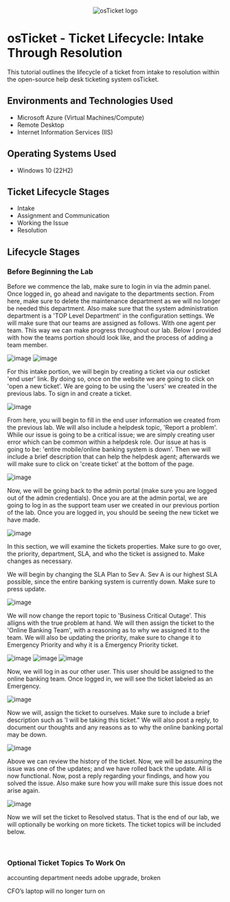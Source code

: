 <p align="center">
<img src="https://i.imgur.com/Clzj7Xs.png" alt="osTicket logo"/>
</p>

<h1>osTicket - Ticket Lifecycle: Intake Through Resolution</h1>
This tutorial outlines the lifecycle of a ticket from intake to resolution within the open-source help desk ticketing system osTicket.<br />

<h2>Environments and Technologies Used</h2>

- Microsoft Azure (Virtual Machines/Compute)
- Remote Desktop
- Internet Information Services (IIS)

<h2>Operating Systems Used </h2>

- Windows 10</b> (22H2)

<h2>Ticket Lifecycle Stages</h2>

- Intake
- Assignment and Communication
- Working the Issue
- Resolution

<h2>Lifecycle Stages</h2>

<h3>Before Beginning the Lab</h3>

<p>
Before we commence the lab, make sure to login in via the admin panel. Once logged in, go ahead and navigate to the departments section. From here, make sure to delete the maintenance department as we will no longer be needed this department. Also make sure that the system administration department is a 'TOP Level Department' in the configuration settings. We will make sure that our teams are assigned as follows. With one agent per team. This way we can make progress throughout our lab. Below I provided with how the teams portion should look like, and the process of adding a team member.

![image](https://github.com/user-attachments/assets/0fdd6cea-7e44-4276-8b92-e9adfae5b058)
![image](https://github.com/user-attachments/assets/2bc49b73-161a-492c-a7b7-1ab36ab74955)

</p>

<p>
For this intake portion, we will begin by creating a ticket via our osticket 'end user' link. By doing so, once on the website we are going to click on 'open a new ticket'. We are going to be using the 'users' we created in the previous labs. To sign in and create a ticket.

![image](https://github.com/user-attachments/assets/3ab31ff1-aa76-4f22-b0bb-085bcc867a41)

From here, you will begin to fill in the end user information we created from the previous lab. We will also include a helpdesk topic, 'Report a problem'. While our issue is going to be a critical issue; we are simply creating user error which can be common within a helpdesk role. Our issue at has is going to be: 'entire mobile/online banking system is down'. Then we will include a brief description that can help the helpdesk agent; afterwards we will make sure to click on 'create ticket' at the bottom of the page.

![image](https://github.com/user-attachments/assets/fbdb4abc-6e05-4170-9cd4-e8a785f4c569)

Now, we will be going back to the admin portal (make sure you are logged out of the admin credentials). Once you are at the admin portal, we are going to log in as the support team user we created in our previous portion of the lab. Once you are logged in, you should be seeing the new ticket we have made.

![image](https://github.com/user-attachments/assets/54bae39b-1f0c-4eac-9a6f-b35935c85f55)

</p>

<p>
In this section, we will examine the tickets properties. Make sure to go over, the priority, department, SLA, and who the ticket is assigned to. Make changes as necessary.

We will begin by changing the SLA Plan to Sev A. Sev A is our highest SLA possible, since the entire banking system is currently down. Make sure to press update.

![image](https://github.com/user-attachments/assets/d796bb9b-83f4-4f8f-85fe-f35b838bf951)

We will now change the report topic to 'Business Critical Outage'. This alligns with the true problem at hand. We will then assign the ticket to the 'Online Banking Team', with a reasoning as to why we assigned it to the team. We will also be updating the priority, make sure to change it to Emergency Priority and why it is a Emergency Priority ticket.

![image](https://github.com/user-attachments/assets/fcc8f2fd-c0ff-4b64-a177-0f039d54dcce)
![image](https://github.com/user-attachments/assets/d6c031cb-4e4d-475f-abcb-dba049b981ad)
![image](https://github.com/user-attachments/assets/df05d228-1d43-478b-bf25-ddcff03c3404)

Now, we will log in as our other user. This user should be assigned to the online banking team. Once logged in, we will see the ticket labeled as an Emergency.

![image](https://github.com/user-attachments/assets/4ddecfbe-a6c6-4c9a-a222-734a326e0695)

Now we will, assign the ticket to ourselves. Make sure to include a brief description such as 'I will be taking this ticket." We will also post a reply, to document our thoughts and any reasons as to why the online banking portal may be down.

![image](https://github.com/user-attachments/assets/9fbf35f8-5f9a-45d3-b20f-91e489266bb0)

Above we can review the history of the ticket. Now, we will be assuming the issue was one of the updates; and we have rolled back the update. All is now functional. Now, post a reply regarding your findings, and how you solved the issue. Also make sure how you will make sure this issue does not arise again.

![image](https://github.com/user-attachments/assets/cad616ea-1d53-4af0-be6b-f021091e6d8d)

Now we will set the ticket to Resolved status. That is the end of our lab, we will optionally be working on more tickets. The ticket topics will be included below.
</p>
<br />

<h3>Optional Ticket Topics To Work On</h3>

<p>
  accounting department needs adobe upgrade, broken

  CFO’s laptop will no longer turn on

</p>
